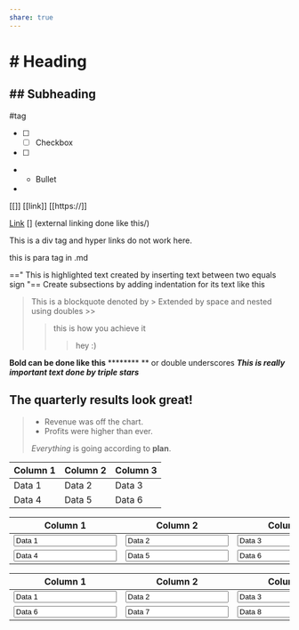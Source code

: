 ```yaml
---
share: true
---
```


# # Heading

## ## Subheading

#tag

- [ ] - [ ]  Checkbox
- [ ] 
- - Bullet
- 
[[]]  [[link]] [[https://]]

[Link](https://markdownguide.org/basic-syntax/) [] (external linking done like this/)

<div>
This is a div tag and hyper links do not work here.
</div>
<p>
this is para tag in .md
</p>
=="  This is highlighted text created by inserting text between two equals sign "==
Create subsections by adding indentation for its text
 like this

> This is a blockquote denoted by > 
> Extended by space and nested using doubles >>
> >this is how you achieve it
> >> hey
> >:)

**Bold can be done like this**   ******** ** or double underscores 
***This is really important text done by triple stars***


## The quarterly results look great!
>
> - Revenue was off the chart.
> - Profits were higher than ever.
>
>  *Everything* is going according to **plan**.

| Column 1 | Column 2 | Column 3 |
|----------|----------|----------|
| Data 1   | Data 2   | Data 3   |
| Data 4   | Data 5   | Data 6   |

| Column 1                                 | Column 2                                 | Column 3                                 |
|------------------------------------------|------------------------------------------|------------------------------------------|
| <input type="text" value="Data 1">   | <input type="text" value="Data 2">   | <input type="text" value="Data 3">   |
| <input type="text" value="Data 4">   | <input type="text" value="Data 5">   | <input type="text" value="Data 6">   |


| Column 1                                 | Column 2                                 | Column 3                                 | Column 4                                 | Column 5                                 |
|------------------------------------------|------------------------------------------|------------------------------------------|------------------------------------------|------------------------------------------|
| <input type="text" value="Data 1">   | <input type="text" value="Data 2">   | <input type="text" value="Data 3">   | <input type="text" value="Data 4">   | <input type="text" value="Data 5">   |
| <input type="text" value="Data 6">   | <input type="text" value="Data 7">   | <input type="text" value="Data 8">   | <input type="text" value="Data 9">   | <input type="text" value="Data 10">  |
